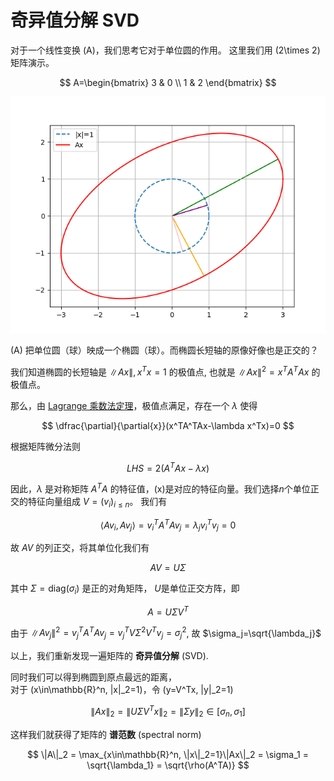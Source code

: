 # 奇异值分解 SVD

对于一个线性变换 \(A\)，我们思考它对于单位圆的作用。
这里我们用 \(2\times 2\) 矩阵演示。

$$ A=\begin{bmatrix}
    3 & 0 \\ 1 & 2
\end{bmatrix} $$

![Ax](svd.png)

\(A\) 把单位圆（球）映成一个椭圆（球）。而椭圆长短轴的原像好像也是正交的？

我们知道椭圆的长短轴是 $\|Ax\|, x^Tx=1$ 的极值点,
也就是 $\|Ax\|^2=x^TA^TAx$ 的极值点。

那么，由 [Lagrange 乘数法定理](../ConvexOptimization/Duality/LagrangeDual.md)，极值点满足，存在一个 $\lambda$ 使得

$$ \dfrac{\partial}{\partial{x}}(x^TA^TAx-\lambda x^Tx)=0 $$

根据矩阵微分法则

$$ LHS=2(A^TAx-\lambda x) $$

因此，$\lambda$ 是对称矩阵 $A^TA$ 的特征值，\(x\)是对应的特征向量。我们选择$n$个单位正交的特征向量组成 $V=(v_i)_{i\le n}$。
我们有

$$ \langle Av_i,Av_j\rangle=v_i^TA^TAv_j = \lambda_jv_i^Tv_j = 0 $$

故 $AV$ 的列正交，将其单位化我们有

$$ AV=U\Sigma $$

其中 $\Sigma=\text{diag}(\sigma_i)$ 是正的对角矩阵， $U$是单位正交方阵，即

$$A=U\Sigma V^T$$

由于 $\|Av_j\|^2=v_j^TA^TAv_j = v_j^T V\Sigma^2V^T v_j = \sigma_j^2$,
故 $\sigma_j=\sqrt{\lambda_j}$

以上，我们重新发现一遍矩阵的 **奇异值分解** (SVD).

同时我们可以得到椭圆到原点最远的距离，      
对于 \(x\in\mathbb{R}^n, \|x\|_2=1\)，令 \(y=V^Tx, \|y\|_2=1\) 

$$ \|Ax\|_2 = \|U\Sigma V^Tx\|_2 = \|\Sigma y\|_2 \in [\sigma_n, \sigma_1] $$

这样我们就获得了矩阵的 **谱范数** (spectral norm)

$$ \|A\|_2 = \max_{x\in\mathbb{R}^n, \|x\|_2=1}\|Ax\|_2 = \sigma_1 = \sqrt{\lambda_1} = \sqrt{\rho(A^TA)} $$